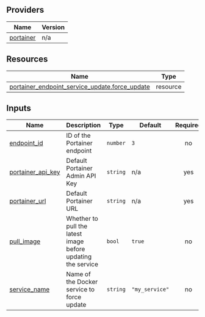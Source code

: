 <!-- BEGIN_TF_DOCS -->


## Providers

| Name | Version |
|------|---------|
| <a name="provider_portainer"></a> [portainer](#provider\_portainer) | n/a |

## Resources

| Name | Type |
|------|------|
| [portainer_endpoint_service_update.force_update](https://registry.terraform.io/providers/grulicht/portainer/latest/docs/resources/endpoint_service_update) | resource |

## Inputs

| Name | Description | Type | Default | Required |
|------|-------------|------|---------|:--------:|
| <a name="input_endpoint_id"></a> [endpoint\_id](#input\_endpoint\_id) | ID of the Portainer endpoint | `number` | `3` | no |
| <a name="input_portainer_api_key"></a> [portainer\_api\_key](#input\_portainer\_api\_key) | Default Portainer Admin API Key | `string` | n/a | yes |
| <a name="input_portainer_url"></a> [portainer\_url](#input\_portainer\_url) | Default Portainer URL | `string` | n/a | yes |
| <a name="input_pull_image"></a> [pull\_image](#input\_pull\_image) | Whether to pull the latest image before updating the service | `bool` | `true` | no |
| <a name="input_service_name"></a> [service\_name](#input\_service\_name) | Name of the Docker service to force update | `string` | `"my_service"` | no |
<!-- END_TF_DOCS -->